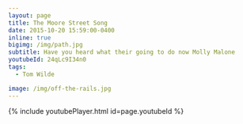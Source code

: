 ```yaml
---
layout: page
title: The Moore Street Song
date: 2015-10-20 15:59:00-0400
inline: true
bigimg: /img/path.jpg
subtitle: Have you heard what their going to do now Molly Malone
youtubeId: 24qLc9I34n0
tags:
  - Tom Wilde

image: /img/off-the-rails.jpg
---
```


{% include youtubePlayer.html id=page.youtubeId %}
